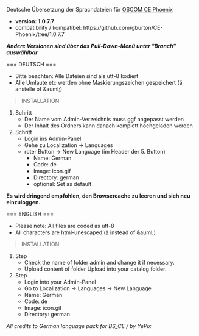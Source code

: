 <p>Deutsche Übersetzung der Sprachdateien für <a href="https://github.com/gburton/CE-Phoenix">OSCOM CE Phoenix</a>

  <ul><li><strong>version: 1.0.7.7</strong></i></li>
  <li>compatibility / kompatibel:  
      https://github.com/gburton/CE-Phoenix/tree/1.0.7.7</li>
  </ul>
</p>
<p><strong><i>Andere Versionen sind über das Pull-Down-Menü unter "Branch" auswählbar</i></strong></p>

=== DEUTSCH ===  
<ul>
  <li>Bitte beachten: Alle Dateien sind als utf-8 kodiert</li>
  <li>Alle Umlaute etc werden ohne Maskierungszeichen gespeichert (ä anstelle of &amp;auml;)</li>
</ul>

> INSTALLATION

<p><ol>
  <li>Schritt
  <ul>
    <li>Der Name vom Admin-Verzeichnis muss ggf angepasst werden</li>
    <li>Der Inhalt des Ordners kann danach komplett hochgeladen werden</li>
  </ul></li>

  <li>Schritt
  <ul>
    <li>Login ins Admin-Panel</li>
    <li>Gehe zu Localization -> Languages </li>
    <li> roter Button -> New Language (im Header der 5. Button)
    <ul><li>   Name: German</li>
    <li>   Code: de</li>
    <li>   Image: icon.gif</li>
    <li>   Directory: german</li>
    <li>   optional: Set as default </li>
      </ul></ul></li>
  
</ol>  
<strong>Es wird dringend empfohlen, den Browsercache zu leeren und sich neu einzuloggen.</strong>
</p>

=== ENGLISH === 
<ul>
  <li>Please note: All files are coded as utf-8</li>
  <li>All characters are html-unescaped (ä instead of &amp;auml;)</li>
</ul>

> INSTALLATION

<p><ol>
  <li>Step
  <ul>
    <li>Check the name of folder admin and change it if necessary.</li>
    <li>Upload content of folder Upload into your catalog folder.</li>
  </ul></li>

<li>Step<br>
  <ul>
    <li>Login into your Admin-Panel</li>
    <li>Go to Localization -> Languages -> New Language</li>
    <li>Name: German</li>
    <li>Code: de</li>
    <li>Image: icon.gif</li>
    <li>  Directory: german</li>
  </ul></li>
</ol></p>

<i>All credits to German language pack for BS_CE / by YePix</i>
